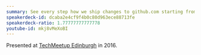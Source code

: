 ```yaml
---
summary: See every step how we ship changes to github.com starting from a new, empty MacBook.
speakerdeck-id: dcaba2e4cf9f4b0c80d963ece88713fe
speakerdeck-ratio: 1.77777777777778
youtube-id: mkj8vMeXoBI
---
```

Presented at [TechMeetup Edinburgh](http://techmeetup.co.uk/) in 2016.
